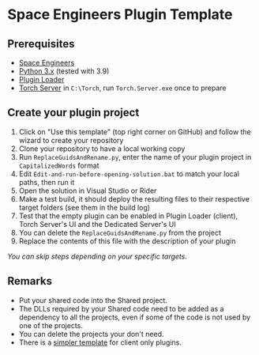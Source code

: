 # Space Engineers Plugin Template

## Prerequisites

- [Space Engineers](https://store.steampowered.com/app/244850/Space_Engineers/)
- [Python 3.x](https://python.org) (tested with 3.9)
- [Plugin Loader](https://steamcommunity.com/sharedfiles/filedetails/?id=2407984968)
- [Torch Server](https://torchapi.net/) in `C:\Torch`, run `Torch.Server.exe` once to prepare

## Create your plugin project

1. Click on "Use this template" (top right corner on GitHub) and follow the wizard to create your repository
2. Clone your repository to have a local working copy
3. Run `ReplaceGuidsAndRename.py`, enter the name of your plugin project in `CapitalizedWords` format
4. Edit `Edit-and-run-before-opening-solution.bat` to match your local paths, then run it
5. Open the solution in Visual Studio or Rider
6. Make a test build, it should deploy the resulting files to their respective target folders (see them in the build log) 
7. Test that the empty plugin can be enabled in Plugin Loader (client), Torch Server's UI and the Dedicated Server's UI
8. You can delete the `ReplaceGuidsAndRename.py` from the project
9. Replace the contents of this file with the description of your plugin

_You can skip steps depending on your specific targets._

## Remarks

- Put your shared code into the Shared project.
- The DLLs required by your Shared code need to be added as a dependency to all the projects, even if some of the code is not used by one of the projects.
- You can delete the projects your don't need.
- There is a [simpler template](https://github.com/sepluginloader/ClientPluginTemplate) for client only plugins.